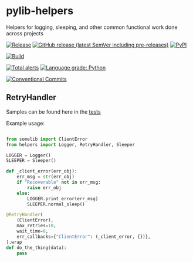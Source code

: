 # pylib-helpers

Helpers for logging, sleeping, and other common functional work done across projects

[![Release](https://github.com/samarthj/pylib-helpers/actions/workflows/release.yml/badge.svg)](https://github.com/samarthj/pylib-helpers/actions/workflows/release.yml)
[![GitHub release (latest SemVer including pre-releases)](https://img.shields.io/github/v/release/samarthj/pylib-helpers?sort=semver)](https://github.com/samarthj/pylib-helpers/releases)
[![PyPI](https://img.shields.io/pypi/v/pylib-helpers)](https://pypi.org/project/pylib-helpers/)

[![Build](https://github.com/samarthj/pylib-helpers/actions/workflows/build_matrix.yml/badge.svg)](https://github.com/samarthj/pylib-helpers/actions/workflows/build_matrix.yml)

[![Total alerts](https://img.shields.io/lgtm/alerts/g/samarthj/pylib-helpers.svg?logo=lgtm&logoWidth=18)](https://lgtm.com/projects/g/samarthj/pylib-helpers/alerts/)
[![Language grade: Python](https://img.shields.io/lgtm/grade/python/g/samarthj/pylib-helpers.svg?logo=lgtm&logoWidth=18)](https://lgtm.com/projects/g/samarthj/pylib-helpers/context:python)

[![Conventional Commits](https://img.shields.io/badge/Conventional%20Commits-1.0.0-yellow.svg)](https://conventionalcommits.org)

## RetryHandler

Samples can be found here in the [tests](https://github.com/samarthj/pylib-helpers/blob/main/tests/test_retry_handler.py)

Example usage:

```python

from somelib import ClientError
from helpers import Logger, RetryHandler, Sleeper

LOGGER = Logger()
SLEEPER = Sleeper()

def _client_error(err_obj):
    err_msg = str(err_obj)
    if "Recoverable" not in err_msg:
        raise err_obj
    else:
        LOGGER.print_error(err_msg)
        SLEEPER.normal_sleep()

@RetryHandler(
    (ClientError),
    max_retries=10,
    wait_time=0,
    err_callbacks={"ClientError": (_client_error, {})},
).wrap
def do_the_thing(data):
    pass
```
